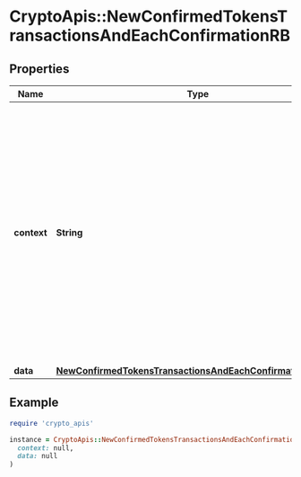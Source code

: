 # CryptoApis::NewConfirmedTokensTransactionsAndEachConfirmationRB

## Properties

| Name | Type | Description | Notes |
| ---- | ---- | ----------- | ----- |
| **context** | **String** | In batch situations the user can use the context to correlate responses with requests. This property is present regardless of whether the response was successful or returned as an error. &#x60;context&#x60; is specified by the user. | [optional] |
| **data** | [**NewConfirmedTokensTransactionsAndEachConfirmationRBData**](NewConfirmedTokensTransactionsAndEachConfirmationRBData.md) |  |  |

## Example

```ruby
require 'crypto_apis'

instance = CryptoApis::NewConfirmedTokensTransactionsAndEachConfirmationRB.new(
  context: null,
  data: null
)
```

